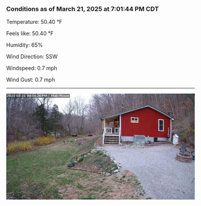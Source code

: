 ### Conditions as of March 21, 2025 at 7:01:44 PM CDT 

Temperature: 50.40 &deg;F

Feels like: 50.40 &deg;F

Humidity: 65%

Wind Direction: SSW

Windspeed: 0.7 mph

Wind Gust: 0.7 mph

---

<img src="./images/latest.jpeg"/>

